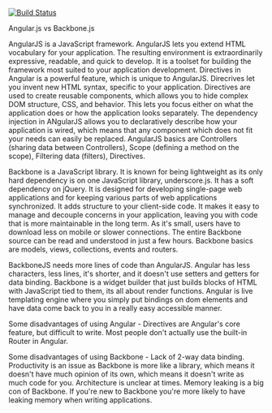 [![Build Status](https://travis-ci.org/tinasharma/CRUD-with-Backbonejs.svg?branch=master)](https://travis-ci.org/tinasharma/CRUD-with-Backbonejs)

Angular.js vs Backbone.js

AngularJS is a JavaScript framework. AngularJS lets you extend HTML vocabulary for your application. The resulting environment is extraordinarily expressive, readable, and quick to develop. It is a toolset for building the framework most suited to your application development. Directives in Angular is a powerful feature, which is unique to AngularJS. Direcrives let you invent new HTML syntax, specific to your application. Directives are used to create reusable components, which allows you to hide complex DOM structure, CSS, and behavior. This lets you focus either on what the application does or how the application looks separately. The dependency injection in ANgularJS allows you to declaratively describe how your application is wired, which means that any component which does not fit your needs can easily be replaced.
AngularJS basics are Controllers (sharing data between Controllers), Scope (defining a method on the scope), Filtering data (filters), Directives.


Backbone is a JavaScript library. It is known for being lightweight as its only hard dependency is on one JavaScript library, underscore.js. It has a soft dependency on jQuery. It is designed for developing single-page web applications and for keeping various parts of web applications synchronized. It adds structure to your client-side code. It makes it easy to manage and decouple concerns in your application, leaving you with code that is more maintainable in the long term. As it's small, users have to download less on mobile or slower connections. The entire Backbone source can be read and understood in just a few hours.
Backbone basics are models, views, collections, events and routers.



BackboneJS needs more lines of code than AngularJS. Angular has less characters, less lines, it's shorter, and it doesn't use setters and getters for data binding.
Backbone is a widget builder that just builds blocks of HTML with JavaScript tied to them, its all about render functions.
Angular is live templating engine where you simply put bindings on dom elements and have data come back to you in a really easy accessible manner.


Some disadvantages of using Angular -
Directives are Angular's core feature, but difficult to write.
Most people don't actually use the built-in Router in Angular.

Some disadvantages of using Backbone -
Lack of 2-way data binding.
Productivity is an issue as Backbone is more like a library, which means it doesn't have much opinion of its own, which means it doesn't write as much code for you.
Architecture is unclear at times.
Memory leaking is a big con of Backbone. If you're new to Backbone you're more likely to have leaking memory when writing applications.

